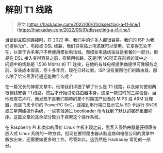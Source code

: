 # 解剖 T1 线路

> 原文:[https://hackaday.com/2022/06/01/dissecting-a-t1-line/](https://hackaday.com/2022/06/01/dissecting-a-t1-line/)

当谈到互联网连接时，在 2022 年，我们中的许多人都很容易。我们的 ISP 为我们提供光纤、电缆或 DSL 线路，我们只需插上电源就可以使用。它变得无处不在，以至于许多客户不再使用模拟电话线，而模拟电话线往往是套餐的一部分。但是在 DSL 接入变得容易之前，有租用线路，这是[老 VCR]正在剖析的其中之一。问题中的线路是 1.536 Mbit/s 的 T1 连接，在他的有线电视提供商提供可靠服务之前，安装成本很高，但十多年后，现在已经过剩。ISP 没有要回他们的路由器，那么除了给它黑客待遇还能做什么呢？

在一篇冗长的博客文章中，他带我们详细了解了什么是 T1 线路，以及如何使用两根铜线安装 T1 线路，然后才开始讨论路由器本身。这是一款过时的三星设备，当他检查芯片时，他发现不是我们期待的那个时期国产设备的 MIPS 或 ARM 处理器，而是飞思卡尔的 PowerPC SoC。连接到串行端口显示它从 SD 卡运行 SNOS 或三星网络操作系统，一些实验通过 bootloader 命令找到了默认的密码重置程序。这篇文章的其余部分致力于探索这个操作系统。

在 Raspberry Pi 和类似的廉价 Linux 主板出现之前，黑客入侵路由器是获得廉价嵌入式 Linux 系统的一种方式，但现在要将路由器从制造商和电信公司的魔掌中解放出来，还需要做更多的工作。尽管如此，这仍然是 Hackaday 常见的一部分。